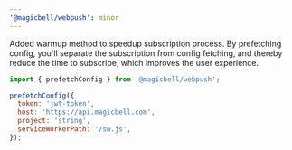 ```yaml
---
'@magicbell/webpush': minor
---
```


Added warmup method to speedup subscription process. By prefetching config, you'll separate the subscription from config fetching, and thereby reduce the time to subscribe, which improves the user experience.

```js
import { prefetchConfig } from '@magicbell/webpush';

prefetchConfig({
  token: 'jwt-token',
  host: 'https://api.magicbell.com',
  project: 'string',
  serviceWorkerPath: '/sw.js',
});
```
